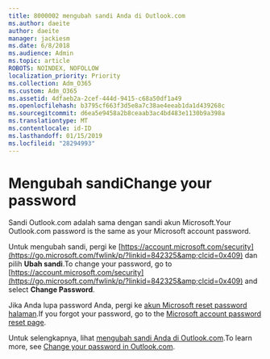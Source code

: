 ```yaml
---
title: 8000002 mengubah sandi Anda di Outlook.com
ms.author: daeite
author: daeite
manager: jackiesm
ms.date: 6/8/2018
ms.audience: Admin
ms.topic: article
ROBOTS: NOINDEX, NOFOLLOW
localization_priority: Priority
ms.collection: Adm_O365
ms.custom: Adm_O365
ms.assetid: 4dfaeb2a-2cef-444d-9415-c68a50df1a49
ms.openlocfilehash: b3795cf663f3d5e8a7c38ae4eeab1da1d439268c
ms.sourcegitcommit: d6ea5e9458a2b8ceaab3ac4bd483e1130b9a398a
ms.translationtype: MT
ms.contentlocale: id-ID
ms.lasthandoff: 01/15/2019
ms.locfileid: "28294993"
---
```

# <a name="change-your-password"></a><span data-ttu-id="248bc-102">Mengubah sandi</span><span class="sxs-lookup"><span data-stu-id="248bc-102">Change your password</span></span>

<span data-ttu-id="248bc-103">Sandi Outlook.com adalah sama dengan sandi akun Microsoft.</span><span class="sxs-lookup"><span data-stu-id="248bc-103">Your Outlook.com password is the same as your Microsoft account password.</span></span>
  
<span data-ttu-id="248bc-104">Untuk mengubah sandi, pergi ke [https://account.microsoft.com/security](https://go.microsoft.com/fwlink/p/?linkid=842325&amp;clcid=0x409) dan pilih **Ubah sandi**.</span><span class="sxs-lookup"><span data-stu-id="248bc-104">To change your password, go to [https://account.microsoft.com/security](https://go.microsoft.com/fwlink/p/?linkid=842325&amp;clcid=0x409) and select **Change Password**.</span></span> 
  
<span data-ttu-id="248bc-105">Jika Anda lupa password Anda, pergi ke [akun Microsoft reset password halaman](https://go.microsoft.com/fwlink/p/?linkid=841909).</span><span class="sxs-lookup"><span data-stu-id="248bc-105">If you forgot your password, go to the [Microsoft account password reset page](https://go.microsoft.com/fwlink/p/?linkid=841909).</span></span>
  
<span data-ttu-id="248bc-106">Untuk selengkapnya, lihat [mengubah sandi Anda di Outlook.com](https://go.microsoft.com/fwlink/?linkid=873109).</span><span class="sxs-lookup"><span data-stu-id="248bc-106">To learn more, see [Change your password in Outlook.com](https://go.microsoft.com/fwlink/?linkid=873109).</span></span>
  

